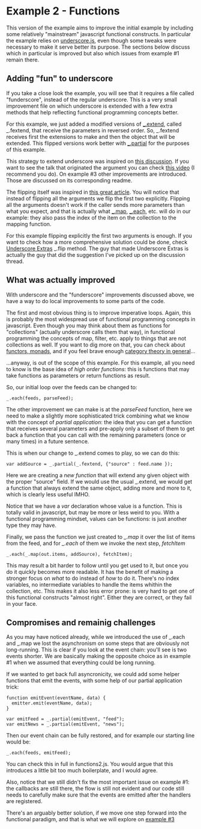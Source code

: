 Example 2 - Functions
=====================

This version of the example aims to improve the initial example by including some relatively "mainstream" javascript functional constructs. In particular the example relies on [underscore.js](www.underscorejs.org), even though some tweaks were necessary to make it serve better its purpose. The sections below discuss which in particular is improved but also which issues from example #1 remain there.

Adding "fun" to underscore
--------------------------

If you take a close look the example, you will see that it requires a file called "funderscore", instead of the regular underscore. This is a very small improvement file on which underscore is extended with a few extra methods that help reflecting functional programming concepts better. 

For this example, we just added a modified versions of [_.extend](http://underscorejs.org/#extend), called _.fextend, that receive the parameters in reversed order. So, _.fextend receives first the extensions to make and then the object that will be extended. This flipped versions work better with [_.partial](http://underscorejs.org/#partial) for the purposes of this example.

This strategy to extend underscore was inspired on [this discussion](http://www.reddit.com/r/javascript/comments/1l9gqu/hey_underscorejs_youre_doing_functional/). If you want to see the talk that originated the argument you can check [this video](http://www.youtube.com/watch?v=m3svKOdZijA) (I recommend you do). On example #3 other improvements are introduced. Those are discussed on its corresponding readme.

The flipping itself was inspired in [this great article](http://dailyjs.com/2012/09/14/functional-programming/). You will notice that instead of flipping all the arguments we flip the first two explicitly. Flipping all the arguments doesn't work if the caller sends more parameters than what you expect, and that is actually what [_.map](http://underscorejs.org/#map), [_.each](http://underscorejs.org/#each), etc. will do in our example: they also pass the index of the item on the collection to the mapping function. 

For this example flipping explicitly the first two arguments is enough. If you want to check how a more comprehensive solution could be done, check [Underscore Extras](https://github.com/rhysbrettbowen/Underscore.Extras) _.flip method. The guy that made Underscore Extras is actually the guy that did the suggestion I've picked up on the discussion thread. 

What was actually improved
--------------------------

With underscore and the "funderscore" improvements discussed above, we have a way to do local improvements to some parts of the code.

The first and most obvious thing is to improve imperative loops. Again, this is probably the most widespread use of functional programming concepts in javascript. Even though you may think about them as functions for "collections" (actually underscore calls them that way), in functional programming the concepts of map, filter, etc. apply to things that are not collections as well. If you want to dig more on that, you can check about [functors, monads](http://learnyouahaskell.com/functors-applicative-functors-and-monoids), and if you feel brave enough [category theory in general](http://en.wikibooks.org/wiki/Haskell/Category_theory)... 

...anyway, is out of the scope of this example. For this example, all you need to know is the base idea of *high order functions*: this is functions that may take functions as parameters or return functions as result.

So, our initial loop over the feeds can be changed to:

	_.each(feeds, parseFeed);

The other improvement we can make is at the *parseFeed* function, here we need to make a slightly more sophisticated trick combining what we know with the concept of *partial application*: the idea that you can get a function that receives several parameters and pre-apply only a subset of them to get back a function that you can call with the remaining parameters (once or many times) in a future sentence.

This is when our change to _.extend comes to play, so we can do this:

	var addSource = _.partial(_.fextend, {"source" : feed.name });

Here we are creating a *new function* that will extend any given object with the proper "source" field. If we would use the usual _.extend, we would get a function that always extend the same object, adding more and more to it, which is clearly less useful IMHO.

Notice that we have a *var* declaration whose value is a function. This is totally valid in javascript, but may be more or less weird to you. With a functional programming mindset, values can be functions: is just another type they may have.

Finally, we pass the function we just created to *_.map* it over the list of items from the feed, and for *_.each* of them we invoke the next step, *fetchItem*

	_.each(_.map(out.items, addSource), fetchItem);

This may result a bit harder to follow until you get used to it, but once you do it quickly becomes more readable. It has the benefit of making a stronger focus on *what* to do instead of *how* to do it. There's no index variables, no intermediate variables to handle the items whithin the collection, etc. This makes it also less error prone: is very hard to get one of this functional constructs "almost right". Either they are correct, or they fail in your face.

Compromises and remainig challenges 
-----------------------------------

As you may have noticed already, while we introduced the use of _.each and _.map we lost the asynchronism on some steps that are obviously not long-running. This is clear if you look at the event chain: you'll see is two events shorter. We are basically making the opposite choice as in example #1 when we assumed that everything could be long running. 

If we wanted to get back full asyncronicity, we could add some helper functions that emit the events, with some help of our partial application trick:

	function emitEvent(eventName, data) {
	  emitter.emit(eventName, data);
	}

	var emitFeed = _.partial(emitEvent, "feed");
	var emitNews = _.partial(emitEvent, "news");

Then our event chain can be fully restored, and for example our starting line would be:

	_.each(feeds, emitFeed);

You can check this in full in functions2.js. You would argue that this introduces a little bit too much boilerplate, and I would agree. 

Also, notice that we still didn't fix the most important issue on example #1: the callbacks are still there, the flow is still not evident and our code still needs to carefully make sure that the events are emitted after the handlers are registered.

There's an arguably better solution, if we move one step forward into the functional paradigm, and that is what we will explore on [example #3](https://github.com/holden-caulfield/js-fun-intro-talk/tree/master/3-promises)
